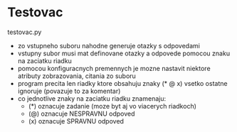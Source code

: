 # Testovac

testovac.py

- zo vstupneho suboru nahodne generuje otazky s odpovedami
- vstupny subor musi mat definovane otazky a odpovede
pomocou znaku na zaciatku riadku
- pomocou konfiguracnych premennych je mozne nastavit
niektore atributy zobrazovania, citania zo suboru
- program precita len riadky ktore obsahuju znaky (* @ x)
vsetko ostatne ignoruje (povazuje to za komentar)
- co jednotlive znaky na zaciatku riadku znamenaju:
	- (*) oznacuje zadanie (moze byt aj vo viacerych riadkoch)
	- (@) oznacuje NESPRAVNU odpoved
	- (x) oznacuje SPRAVNU odpoved
	
